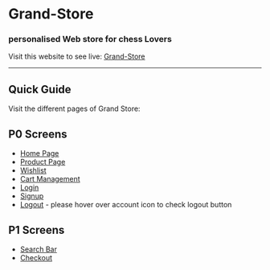 # Grand-Store 
### personalised Web store for chess Lovers
 

Visit this website to see live: [Grand-Store](https://grand-store.netlify.app/)
<hr>




## Quick Guide

Visit the different pages of Grand Store: 

## P0 Screens

- [Home Page](https://grand-store.netlify.app)
- [Product Page](https://grand-store.netlify.app/pages/products.html)
- [Wishlist](https://grand-store.netlify.app/pages/wishlist.html)
- [Cart Management](https://grand-store.netlify.app/pages/cart.html)
- [Login](https://grand-store.netlify.app/pages/login.html)
- [ Signup](https://grand-store.netlify.app/pages/signup.html)
- [Logout](https://grand-store.netlify.app/pages/cart.html) - please hover over account icon to check logout button

## P1 Screens

- [Search Bar](https://grand-store.netlify.app/pages/products.html)
- [Checkout](https://grand-store.netlify.app/pages/cart.htm)

